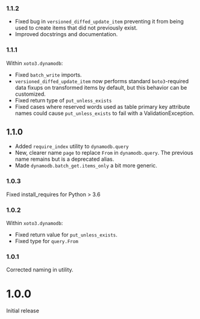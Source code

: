 ### 1.1.2

- Fixed bug in `versioned_diffed_update_item` preventing it from being
  used to create items that did not previously exist.
- Improved docstrings and documentation.

### 1.1.1

Within `xoto3.dynamodb`:

- Fixed `batch_write` imports.
- `versioned_diffed_update_item` now performs standard
  `boto3`-required data fixups on transformed items by default, but
  this behavior can be customized.
- Fixed return type of `put_unless_exists`
- Fixed cases where reserved words used as table primary key attribute
  names could cause `put_unless_exists` to fail with a
  ValidationException.

## 1.1.0

- Added `require_index` utility to `dynamodb.query`
- New, clearer name `page` to replace `From` in `dynamodb.query`. The
  previous name remains but is a deprecated alias.
- Made `dynamodb.batch_get.items_only` a bit more generic.

### 1.0.3

Fixed install_requires for Python > 3.6

### 1.0.2

Within `xoto3.dynamodb`:

- Fixed return value for `put_unless_exists`.
- Fixed type for `query.From`

### 1.0.1

Corrected naming in utility.

# 1.0.0

Initial release
